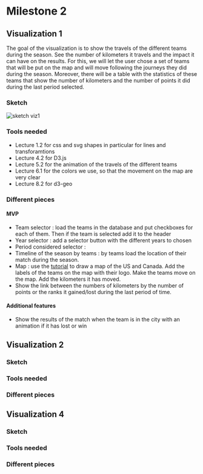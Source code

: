 # Milestone 2

## Visualization 1
The goal of the visualization is to show the travels of the different teams during the season. See the number of kilometers it travels and the impact it can have on the results.
For this, we will let the user chose a set of teams that will be put on the map and will move following the journeys they did during the season.
Moreover, there will be a table with the statistics of these teams that show the number of kilometers and the number of points it did during the last period selected.
 

### Sketch
![sketch viz1]('https://raw.githubusercontent.com/com-480-data-visualization/datavis-project-2022-lebron-jenkins/master/sketches/MVP_viz1.png')
### Tools needed
- Lecture 1.2 for css and svg shapes in particular for lines and transforamtions
- Lecture 4.2 for D3.js
- Lecture 5.2 for the animation of the travels of the different teams
- Lecture 6.1 for the colors we use, so that the movement on the map are very clear
- Lecture 8.2 for d3-geo


### Different pieces
#### MVP
- Team selector : load the teams in the database and put checkboxes for each of them. Then if the team is selected add it to the header
- Year selector : add a selector button with the different years to chosen
- Period considered selector :
- Timeline of the season by teams : by teams load the location of their match during the season.
- Map : use the [tutorial](https://bost.ocks.org/mike/map/) to draw a map of the US and Canada. Add the labels of the teams on the map with their logo. Make the teams move on the map. Add the kilometers it has moved.
- Show the link between the numbers of kilometers by the number of points or the ranks it gained/lost during the last period of time.


#### Additional features
- Show the results of the match when the team is in the city with an animation if it has lost or win


## Visualization 2

### Sketch

### Tools needed

### Different pieces


## Visualization 4

### Sketch

### Tools needed

### Different pieces
